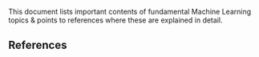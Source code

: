 This document lists important contents of fundamental Machine Learning topics & points to references where these are explained in detail.

**References**
- 
